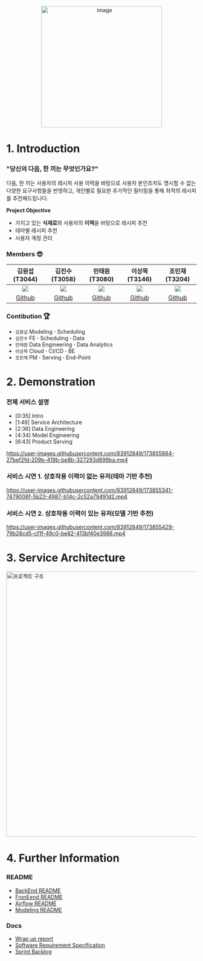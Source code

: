 <p align="center"><img width="320" alt="image" src="https://user-images.githubusercontent.com/83912849/173538652-4d038ef3-7395-4f70-9edc-542aea685a4c.png"></p>

# 1. Introduction
### "당신의 다음, 한 끼는 무엇인가요?"  
  
다음, 한 끼는 사용자의 레시피 사용 이력을 바탕으로 사용자 본인조차도 명시할 수 없는 다양한 요구사항들을 반영하고, 개인별로 필요한 추가적인 필터링을 통해 최적의 레시피를 추천해드립니다.  

**Project Objective**
  - 가지고 있는 **식재료**와 사용자의 **이력**을 바탕으로 레시피 추천
  - 테마별 레시피 추천
  - 사용자 계정 관리  

### Members 😎
|김원섭(T3044)|김진수(T3058)|민태원(T3080)|이상목(T3146)|조민재(T3204)|
|:--:|:--:|:--:|:--:|:--:|
|[![](https://avatars.githubusercontent.com/u/83912849?v=4)](https://github.com/whattSUPkim)|[![](https://avatars.githubusercontent.com/u/70852156?v=4)](https://github.com/KimJinSuPKNU)|[![](https://avatars.githubusercontent.com/u/62104797?v=4)](https://github.com/mintaewon)|[![](https://avatars.githubusercontent.com/u/62589993?v=4)](https://github.com/SNMHZ)|[![](https://avatars.githubusercontent.com/u/77037041?v=4)](https://github.com/binyf)|
|[Github](https://github.com/whattSUPkim)|[Github](https://github.com/KimJinSuPKNU)|[Github](https://github.com/mintaewon)|[Github](https://github.com/SNMHZ)|[Github](https://github.com/binyf)|

### Contibution 🏆
- `김원섭` Modeling **·** Scheduling
- `김진수` FE **·** Scheduling **·** Data
- `민태원` Data Engineering **·** Data Analytics
- `이상목` Cloud **·** CI/CD **·** BE
- `조민재` PM **·** Serving **·** End-Point


# 2. Demonstration 
### 전체 서비스 설명
- [0:35] Intro 
- [1:46] Service Architecture 
- [2:36] Data Engineering 
- [4:34] Model Engineering 
- [6:43] Product Serving 

https://user-images.githubusercontent.com/83912849/173855884-27bef2fd-209b-419b-be8b-327293d899ba.mp4

### 서비스 시연 1. 상호작용 이력이 없는 유저(테마 기반 추천)

https://user-images.githubusercontent.com/83912849/173855341-7479006f-5b23-4987-b14c-2c52a79491d2.mp4

### 서비스 시연 2. 상호작용 이력이 있는 유저(모델 기반 추천)

https://user-images.githubusercontent.com/83912849/173855429-79b28cd5-cf1f-49c0-be82-413bf40e3988.mp4

# 3. Service Architecture
<img width="700" alt="프로젝트 구조" src="https://user-images.githubusercontent.com/83912849/173310755-c8117c50-e9d3-466b-9e38-92cd3b3a5539.png">


# 4. Further Information
### README
- [BackEnd README](https://github.com/boostcampaitech3/final-project-level3-recsys-13/tree/master/backend)
- [FronEend README](https://github.com/boostcampaitech3/final-project-level3-recsys-13/tree/master/frontend)
- [Airflow README](https://github.com/boostcampaitech3/final-project-level3-recsys-13/tree/master/airflow)
- [Modeling README](https://github.com/boostcampaitech3/final-project-level3-recsys-13/tree/master/modeling)
### Docs
- [Wrap up report](https://drive.google.com/file/d/1W6aFEr6iPoF7YV_bGBKI8nnSOslZGwa3/view?usp=sharing)
- [Software Requirement Specification](https://github.com/boostcampaitech3/final-project-level3-recsys-13/tree/master/docs)
- [Sprint Backlog](https://abundant-foxglove-fab.notion.site/Team-Re-LU-product-serving-c8daad49be544bb5802075b3716b5aa3)
